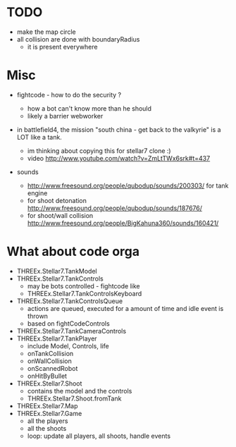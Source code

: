 TODO
====
* make the map circle 
* all collision are done with boundaryRadius
  * it is present everywhere



Misc
====
* fightcode - how to do the security ?
  * how a bot can't know more than he should
  * likely a barrier webworker

* in battlefield4, the mission "south china - get back to the valkyrie" is a LOT like a tank.
  * im thinking about copying this for stellar7 clone :)
  * video http://www.youtube.com/watch?v=ZmLtTWx6srk#t=437

* sounds
  * http://www.freesound.org/people/qubodup/sounds/200303/ for tank engine
  * for shoot detonation http://www.freesound.org/people/qubodup/sounds/187676/
  * for shoot/wall collision http://www.freesound.org/people/BigKahuna360/sounds/160421/



What about code orga
====================
* THREEx.Stellar7.TankModel
* THREEx.Stellar7.TankControls
  * may be bots controlled - fightcode like
  * THREEx.Stellar7.TankControlsKeyboard
* THREEx.Stellar7.TankControlsQueue
  * actions are queued, executed for a amount of time and idle event is thrown
  * based on fightCodeControls
* THREEx.Stellar7.TankCameraControls
* THREEx.Stellar7.TankPlayer
  * include Model, Controls, life
  * onTankCollision
  * onWallCollision
  * onScannedRobot
  * onHitByBullet
* THREEx.Stellar7.Shoot
  * contains the model and the controls
  * THREEx.Stellar7.Shoot.fromTank
* THREEx.Stellar7.Map
* THREEx.Stellar7.Game 
  * all the players
  * all the shoots
  * loop: update all players, all shoots, handle events

